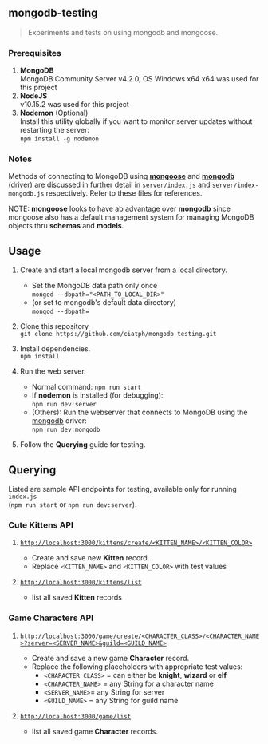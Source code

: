 ## mongodb-testing

> Experiments and tests on using mongodb and mongoose.



### Prerequisites

1. **MongoDB**  
MongoDB Community Server v4.2.0, OS Windows x64 x64 was used for this project
2. **NodeJS**  
v10.15.2 was used for this project
3. **Nodemon** (Optional)  
Install this utility globally if you want to monitor server updates without restarting the server:  
`npm install -g nodemon`



### Notes

Methods of connecting to MongoDB using [**mongoose**](https://www.npmjs.com/package/mongoose) and [**mongodb**](https://www.npmjs.com/package/mongodb) (driver) are discussed in further detail in `server/index.js` and `server/index-mongodb.js` respectively. Refer to these files for references.

NOTE: **mongoose** looks to have ab advantage over **mongodb** since mongoose also has a default management system for managing MongoDB objects thru **schemas** and **models**.



## Usage

1. Create and start a local mongodb server from a local directory.  
   - Set the MongoDB data path only once  
      `mongod --dbpath="<PATH_TO_LOCAL_DIR>"`  
   - (or set to mongodb's default data directory)  
      `mongod --dbpath=`

2. Clone this repository  
`git clone https://github.com/ciatph/mongodb-testing.git`

3. Install dependencies.  
`npm install`

4. Run the web server.  
   - Normal command: `npm run start`
   - If **nodemon** is installed (for debugging):  
      `npm run dev:server`
   - (Others): Run the webserver that connects to MongoDB using the [mongodb](https://www.npmjs.com/package/mongodb) driver:  
      `npm run dev:mongodb`

5. Follow the **Querying** guide for testing.


## Querying

Listed are sample API endpoints for testing, available only for running `index.js`  
(`npm run start` or `npm run dev:server`).


### Cute Kittens API

1. [`http://localhost:3000/kittens/create/<KITTEN_NAME>/<KITTEN_COLOR>`](http://localhost:3000/kittens/create/<KITTEN_NAME>/<KITTEN_COLOR>)
   - Create and save new **Kitten** record.
   - Replace `<KITTEN_NAME>` and `<KITTEN_COLOR>` with test values

2. [`http://localhost:3000/kittens/list`](http://localhost:3000/kittens/list)
   - list all saved **Kitten** records


### Game Characters API

1. [`http://localhost:3000/game/create/<CHARACTER_CLASS>/<CHARACTER_NAME>?server=<SERVER_NAME>&guild=<GUILD_NAME>`](http://localhost:3000/game/create/<CHARACTER_CLASS>/<CHARACTER_NAME>?server=<SERVER_NAME>&guild=<GUILD_NAME>)
   - Create and save a new game **Character** record.
   - Replace the following placeholders with appropriate test values:
	   - `<CHARACTER_CLASS>` = can either be **knight**, **wizard** or **elf**
	   - `<CHARACTER_NAME>` = any String for a character name
	   - `<SERVER_NAME>`= any String for server
	   - `<GUILD_NAME>` = any String for guild name

2. [`http://localhost:3000/game/list`](http://localhost:3000/game/list)
	- list all saved game **Character** records.